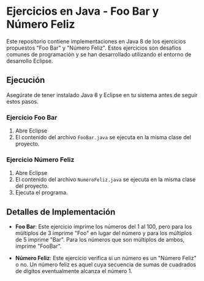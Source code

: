 # Ejercicios en Java - Foo Bar y Número Feliz

Este repositorio contiene implementaciones en Java 8 de los ejercicios propuestos "Foo Bar" y "Número Feliz". Estos ejercicios son desafíos comunes de programación y se han desarrollado utilizando el entorno de desarrollo Eclipse.

## Ejecución

Asegúrate de tener instalado Java 8 y Eclipse en tu sistema antes de seguir estos pasos.

### Ejercicio Foo Bar

1. Abre Eclipse 
2. El contenido del archivo `FooBar.java` se ejecuta en la misma clase del proyecto.


### Ejercicio Número Feliz

1. Abre Eclipse 
2. El contenido del archivo `NumeroFeliz.java` se ejecuta en la misma clase del proyecto.
3. Ejecuta el programa.

## Detalles de Implementación

- **Foo Bar**: Este ejercicio imprime los números del 1 al 100, pero para los múltiplos de 3 imprime "Foo" en lugar del número y para los múltiplos de 5 imprime "Bar". Para los números que son múltiplos de ambos, imprime "FooBar".

- **Número Feliz**: Este ejercicio verifica si un número es un "Número Feliz" o no. Un número feliz es aquel cuya secuencia de sumas de cuadrados de dígitos eventualmente alcanza el número 1.

